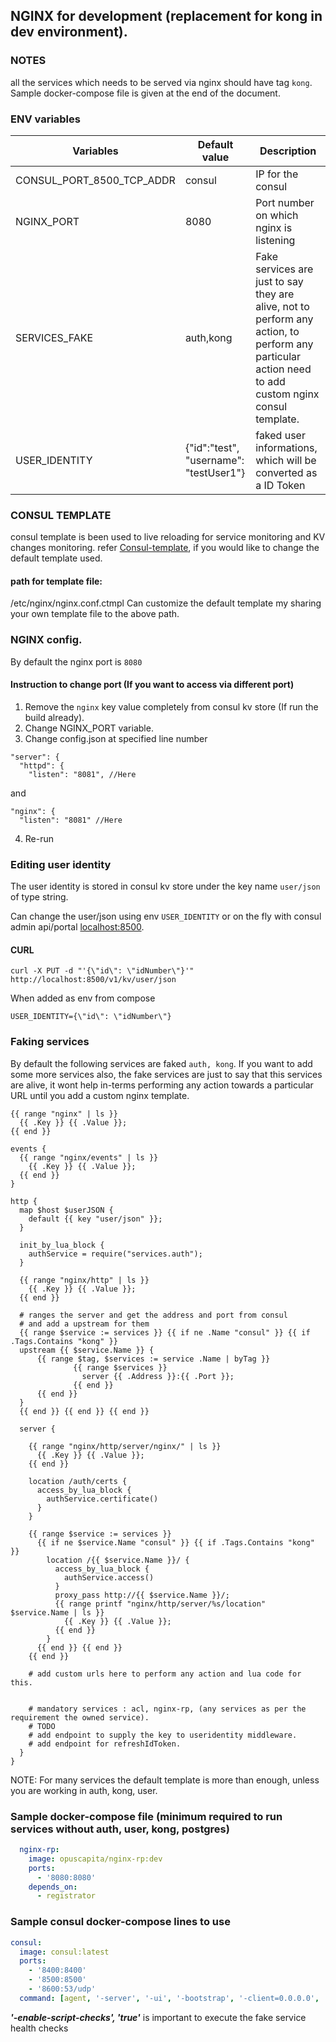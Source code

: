 ## NGINX for development (replacement for kong in dev environment).

### NOTES
all the services which needs to be served via nginx should have tag `kong`. Sample docker-compose file is given at the end of the document.

### ENV variables

Variables | Default value | Description
--- | --- | ---
CONSUL_PORT_8500_TCP_ADDR | consul | IP for the consul
NGINX_PORT | 8080 | Port number on which nginx is listening
SERVICES_FAKE | auth,kong | Fake services are just to say they are alive, not to perform any action, to perform any particular action need to add custom nginx consul template.
USER_IDENTITY | {\"id\":\"test\", \"username\": \"testUser1\"} | faked user informations, which will be converted as a ID Token

### CONSUL TEMPLATE
consul template is been used to live reloading for service monitoring and KV changes monitoring. refer [Consul-template](https://github.com/hashicorp/consul-template), if you would like to change the default template used.

####  path for template file:
/etc/nginx/nginx.conf.ctmpl
Can customize the default template my sharing your own template file to the above path.

### NGINX config.
By default the nginx port is `8080`

#### Instruction to change port (If you want to access via different port)
1. Remove the `nginx` key value completely from consul kv store (If run the build already).
2. Change NGINX_PORT variable.
3. Change config.json at specified line number

```
"server": {
  "httpd": {
    "listen": "8081", //Here
```

and

```
"nginx": {
  "listen": "8081" //Here
```

4. Re-run

### Editing user identity
The user identity is stored in consul kv store under the key name `user/json` of type string.

Can change the user/json using env `USER_IDENTITY` or on the fly with consul admin api/portal [localhost:8500](http://localhost:8500).

#### CURL
```
curl -X PUT -d "'{\"id\": \"idNumber\"}'" http://localhost:8500/v1/kv/user/json
```

When added as env from compose

```
USER_IDENTITY={\"id\": \"idNumber\"}
```

### Faking services
By default the following services are faked `auth, kong`. If you want to add some more services also, the fake services are just to say that this services are alive, it wont help in-terms performing any action towards a particular URL until you add a custom nginx template.

```config
{{ range "nginx" | ls }}
  {{ .Key }} {{ .Value }};
{{ end }}

events {
  {{ range "nginx/events" | ls }}
    {{ .Key }} {{ .Value }};
  {{ end }}
}

http {
  map $host $userJSON {
    default {{ key "user/json" }};
  }

  init_by_lua_block {
    authService = require("services.auth");
  }

  {{ range "nginx/http" | ls }}
    {{ .Key }} {{ .Value }};
  {{ end }}

  # ranges the server and get the address and port from consul
  # and add a upstream for them
  {{ range $service := services }} {{ if ne .Name "consul" }} {{ if .Tags.Contains "kong" }}
  upstream {{ $service.Name }} {
      {{ range $tag, $services := service .Name | byTag }}
              {{ range $services }}
                server {{ .Address }}:{{ .Port }};
              {{ end }}
      {{ end }}
  }
  {{ end }} {{ end }} {{ end }}

  server {

    {{ range "nginx/http/server/nginx/" | ls }}
      {{ .Key }} {{ .Value }};
    {{ end }}

    location /auth/certs {
      access_by_lua_block {
        authService.certificate()
      }
    }

    {{ range $service := services }}
      {{ if ne $service.Name "consul" }} {{ if .Tags.Contains "kong" }}
        location /{{ $service.Name }}/ {
          access_by_lua_block {
            authService.access()
          }
          proxy_pass http://{{ $service.Name }}/;
          {{ range printf "nginx/http/server/%s/location" $service.Name | ls }}
            {{ .Key }} {{ .Value }};
          {{ end }}
        }
      {{ end }} {{ end }}
    {{ end }}

    # add custom urls here to perform any action and lua code for this.


    # mandatory services : acl, nginx-rp, (any services as per the requirement the owned service).
    # TODO
    # add endpoint to supply the key to useridentity middleware.
    # add endpoint for refreshIdToken.
  }
}

```

NOTE: For many services the default template is more than enough, unless you are working in auth, kong, user.

### Sample docker-compose file (minimum required to run services without auth, user, kong, postgres)
```yaml
  nginx-rp:
    image: opuscapita/nginx-rp:dev
    ports:
      - '8080:8080'
    depends_on:
      - registrator
```

### Sample consul docker-compose lines to use
```yaml
consul:
  image: consul:latest
  ports:
    - '8400:8400'
    - '8500:8500'
    - '8600:53/udp'
  command: [agent, '-server', '-ui', '-bootstrap', '-client=0.0.0.0', '-enable-script-checks', 'true']
```
***'-enable-script-checks', 'true'*** is important to execute the fake service health checks
